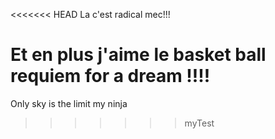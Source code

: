 <<<<<<< HEAD
La c'est radical mec!!! 

Et en plus j'aime le basket ball
requiem for a dream !!!!
=======
Only sky is the limit my ninja 
>>>>>>> myTest
